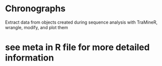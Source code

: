# Chronographs
Extract data from objects created during sequence analysis with TraMineR, wrangle, modify, and plot them
# see meta in R file for more detailed information
